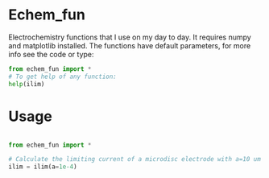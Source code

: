 # Echem_fun
Electrochemistry functions that I use on my day to day. It requires numpy and matplotlib installed. The functions have default parameters, for more info see the code or type:

```python
from echem_fun import *
# To get help of any function:
help(ilim)
```

# Usage
```python

from echem_fun import *

# Calculate the limiting current of a microdisc electrode with a=10 um and default parameters:
ilim = ilim(a=1e-4)
```

